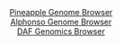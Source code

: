 <div id="Pineapple_Genome_Browser" align="center">
  <a href="https://igv.org/app/?sessionURL=blob:zZJ_a5tAHIffy0HKBkY9bTQKYZi0abNmadKQBFKKXPQ0R_TO3l3ML_Le913Z2D8rNH9sDES8L6f3.Tw.J1RTqZjgKESOiVsmxshAai12U1JWBR2RkioUZqRQ1ECSZlRSnlAUnlBGlCazpyG8uda6UqFlMV01S8JzYSrXJCU5Ck52ykxEafVEUZCVkEQLqayuJLWwWF43d3RFqsqEs12zZaVEE4sU1VpwJayK8jzewffiX6M4p1yUNC63hWZvAWLIAxlTMyNfosU0ShKq1AM9DNJO9DCI5u7tbHnn9Zazx_vFzFtcTVnOid5K2nEaTr_VnqeD8fi.5_nL8WTk5pv74_5uss4b7s3V7b5ikqoO9nHb9bCLPUDDeEr3_1NruNiFzVes_Pq6EdfDZcPpesPgEAGKeT.fDGHdo93NO.3PBipEsgUfULKWfohtw7U9o.V4zR.PuG3YdgCMpGAofH4xkJYk2cD25xPShwqsQYq.bt8EMpCQKZUobAa27eMgcFrX_rUdBPhsnNBWFn8PcH_2FPi2EzmOF2es0KB0GiteKZNwbtZJZubHC4nynj3qM6BYq6QPEIv9ftrWi0jXexzls3dtguPffiSU_Uiqf.LfR4KYenWpdPzRGY56A4AzvhnQ7jz9BriIyOE.ycvi0f4jJB8qXwYoE7IkGvbDBJY_vauJZIRrGNRMsRUrmD4sgKXYoRA7LuiLElEI8BHJfPXJNmwDt.zPvzV1zy_n7w--">Pineapple Genome Browser</a>
</div>
<div id="Alphonso_Genome_Browser" align="center">
  <a href="https://igv.org/app/?sessionURL=blob:zZJda9swFIb_i6BlA8eW7HzZUEbSpm3SNispWZaUYk5s2RG1JVWSnS_y36eWjd2s0FxsDHQhHY503vfVs0c1VZoJjiLku6TlEoIcpFdi_QClLOgYSqpRlEGhqYMUzaiiPKEo2qMMtIHp5NbeXBkjdeR5zMhGCTwXrg5cKGEnOKy1m4jSOxdFAUuhwAilvb6CWngsrxtrugQpXTs7cFteCgY8KORKcC08SXker.178a9SnFMuShqXVWHYm4DY6rEaUzeDL73ZQy9JqNY3dDtMz3o3w963YDBdXLXPF9Ov17Npe3b6wHIOplL0jBIm02Gl5h1NfLVS9xlcC5rebU78S3ESXJwONpIpqs9Ih3SDNglw10bDeEo3_5Nru9iRzr_jTXZ.M7Q.78eTcGSKZrDdXezkbTlaPr_j_OCgQiSVZQElK9WJCHYC3HZafrvxuiVdB.PQ5qMEQ9Hjk4OMguTZtj_ukdlKSwzS9KV6g8dBQqVUoagRYtwhYei3mp0mDkNycPaoUsXfC_dyOgk72O_5fjvOWGEszmmsudQucO7WSebmuyPTrOZhrRfp3bTIgoUZ1Cd.3x_75W0yv.r9maPXnOzwty.0Vj.i6Z.Q9xEhrlkei9t8oknY7Bv8PLmCZDOA4ctoU7dk2E_ejee4aDKhSjC231bs8SdvNSgG3NhCzTRbsoKZ7cymKNYoIn5gsUWJKITlEKl8.Qk72CEt_Pk3nsHh6fAD">Alphonso Genome Browser</a>
</div>


<div id="DAF_Genomics_Browser" align="center">
  <a href="https://igv.org/app/?sessionURL=blob:tZFra9swFIb_i6D95Jtkx44NYbhru3UpbUnqhaWUoNjHsZksOZJcpwn57xNey2AXxqADSUicy_vqPAf0BFLVgqMEEQePHIyRhVQl.jltWgY3tAGFkpIyBRaSUIIEngNKDqikStNsdm0qK61blbhuQUt7A1w0da4c5Tu0tZXodAUm1SYObehecNorJxeNSdbUpaytBFfCpXkOStme2wLfrHpqjtfYamgJq6Zjuh5UV8aEMVY4JTVua17A7i9G_oOyWfW7dDFPh_opPF8Vk3R6lX72L7Llh_D9Mrv9uMjCxem83nCqOwmTlnnB9j7enZHb66fobA3rMJf7or8bjU_889OLXVtLUBMc4bEfYp8QdLQQE3lnEKC8kjjBgRWRsUWCwH65.qPQzECKGiUPjxbSkuZfTfrDAenn1oBCCrbdwMxCQhYgUWLHnhfhOCajIAq8OMZH64A6yd6Y5GU2iyOPpISEzpo2Rr.s2TA.I_Rr8K0w_tTZ7H_FlJOb2Qm5nC70smczLrY7r_h0Pk7rfeR_.S0o3_j_48dKIRuqTej78wULZUavAa5_cPGPj8dv">DAF Genomics Browser</a>
</div>
